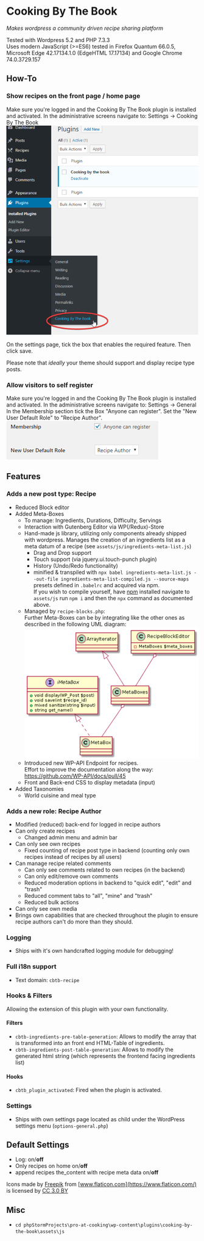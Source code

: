 # Cooking By The Book
_Makes wordpress a community driven recipe sharing platform_

Tested with Wordpress 5.2 and PHP 7.3.3  
Uses modern JavaScript (>=ES6) tested in 
Firefox Quantum 66.0.5, 
Microsoft Edge 42.17134.1.0 (EdgeHTML 17.17134) 
and Google Chrome 74.0.3729.157 

## How-To
### Show recipes on the front page / home page
Make sure you're logged in and the Cooking By The Book plugin is installed and activated.
In the administrative screens navigate to: Settings -> Cooking By The Book
![Image showing where the settings can be found](assets/documentation/cbtb-settings.png)

On the settings page, tick the box that enables the required feature. Then click save.

Please note that _ideally_ your theme should support and display recipe type posts.

### Allow visitors to self register
Make sure you're logged in and the Cooking By The Book plugin is installed and activated.
In the administrative screens navigate to: Settings -> General
In the Membership section tick the Box "Anyone can register".
Set the "New User Default Role" to "Recipe Author".
![Image showing where the registration setting can be found](assets/documentation/anyone-can-register.png)


## Features
### Adds a new post type: Recipe
- Reduced Block editor
- Added Meta-Boxes
    - To manage: Ingredients, Durations, Difficulty, Servings
    - Interaction with Gutenberg Editor via WP(/Redux)-Store
    - Hand-made js library, utilizing only components already shipped with wordpress. Manages the creation of an 
      ingredients list as a meta datum of a recipe (see `assets/js/ingredients-meta-list.js`)
        - Drag and Drop support
        - Touch support (via jquery.ui.touch-punch plugin)
        - History (Undo/Redo functionality)
        - minified & transpiled with 
          `npx babel ingredients-meta-list.js --out-file ingredients-meta-list-compiled.js --source-maps` presets 
          defined in `.babelrc` and acquired via npm.  
          If you wish to compile yourself, have [npm](https://www.npmjs.com/) installed navigate to `assets/js` run 
          `npm i` and then the `npx` command as documented above.
    - Managed by `recipe-blocks.php`:  
      Further Meta-Boxes can be by integrating like the other ones as described in the following UML diagram:
      ![MetaBox UML Diagram](assets/documentation/metaboxplantuml.png)
    - Introduced new WP-API Endpoint for recipes.  
      Effort to improve the documentation along the way: https://github.com/WP-API/docs/pull/45
    - Front and Back-end CSS to display metadata (input)
- Added Taxonomies
    - World cuisine and meal type

### Adds a new role: Recipe Author
- Modified (reduced) back-end for logged in recipe authors
- Can only create recipes
  - Changed admin menu and admin bar
- Can only see own recipes
    - Fixed counting of recipe post type in backend (counting only own recipes instead of recipes by all users)
- Can manage recipe related comments
    - Can only see comments related to own recipes (in the backend)
    - Can only edit/remove own comments
    - Reduced moderation options in backend to "quick edit", "edit" and "trash"
    - Reduced comment tabs to "all", "mine" and "trash"
    - Reduced bulk actions
- Can only see own media
- Brings own capabilities that are checked throughout the plugin to ensure recipe authors can't do more than they 
  should.

### Logging
- Ships with it's own handcrafted logging module for debugging!

### Full i18n support
- Text domain: `cbtb-recipe`

### Hooks & Filters
Allowing the extension of this plugin with your own functionality.

#### Filters
- `cbtb-ingredients-pre-table-generation`: Allows to modify the array that is transformed into an front end HTML-Table 
  of ingredients.
- `cbtb-ingredients-post-table-generation`: Allows to modify the generated html string (which represents the frontend 
  facing ingredients list)
#### Hooks
- `cbtb_plugin_activated`: Fired when the plugin is activated.

### Settings
- Ships with own settings page located as child under the WordPress settings menu (`options-general.php`)

## Default Settings
- Log: on/**off**
- Only recipes on home on/**off**
- append recipes the_content with recipe meta data on/**off**

Icons made by [Freepik](https://www.freepik.com/) from 
[www.flaticon.com](https://www.flaticon.com/) is 
licensed by [CC 3.0 BY](http://creativecommons.org/licenses/by/3.0/)

## Misc
- `cd phpStormProjects\pro-at-cooking\wp-content\plugins\cooking-by-the-book\assets\js`
